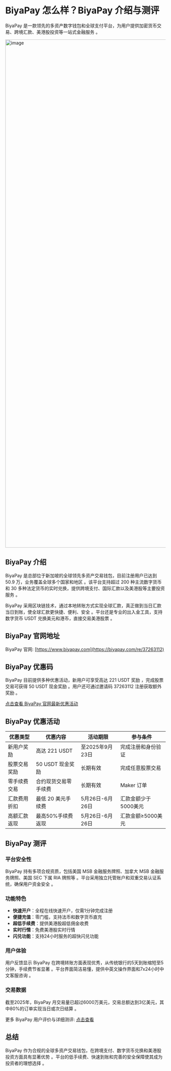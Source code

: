 # BiyaPay 怎么样？BiyaPay 介绍与测评

BiyaPay 是一款领先的多资产数字钱包和全球支付平台，为用户提供加密货币交易、跨境汇款、美港股投资等一站式金融服务 。

<img width="2974" height="1591" alt="image" src="https://github.com/user-attachments/assets/784edaac-a774-4a9e-b618-516c274d69dc" />

## BiyaPay 介绍

BiyaPay 是总部位于新加坡的全球领先多资产交易钱包，目前注册用户已达到 50.9 万，业务覆盖全球多个国家和地区 。该平台支持超过 200 种主流数字货币和 30 多种法定货币的实时兑换，提供跨境支付、国际汇款以及美港股等主要投资服务 。

BiyaPay 采用区块链技术，通过本地转账方式实现全球汇款，真正做到当日汇款当日到账，使全球汇款更快捷、便利、安全 。平台还是专业的出入金工具，支持数字货币 USDT 兑换美元和港币，直接交易美港股票 。

## BiyaPay 官网地址

BiyaPay 官网: [https://www.biyapay.com](https://biyapay.com/re/37263112)

## BiyaPay 优惠码

BiyaPay 目前提供多种优惠活动，新用户可享受高达 221 USDT 奖励 ，完成股票交易可获得 50 USDT 现金奖励 。用户还可通过邀请码 37263112 注册获取额外奖励 。

[点击查看 BiyaPay 官网最新优惠活动](https://biyapay.com/re/37263112)

## BiyaPay 优惠活动

| 优惠类型 | 优惠内容 | 活动期限 | 参与条件 |
|---------|---------|---------|---------|
| 新用户奖励 | 高达 221 USDT | 至2025年9月23日 | 完成注册和身份验证 |
| 股票交易奖励 | 50 USDT 现金奖励 | 长期有效 | 完成任意股票交易 |
| 零手续费交易 | 合约现货交易零手续费 | 长期有效 | Maker 订单 |
| 汇款费用折扣 | 最低 20 美元手续费 | 5月26日-6月26日 | 汇款金额少于5000美元 |
| 高额汇款返现 | 最高50%手续费返现 | 5月26日-6月26日 | 汇款金额≥5000美元 |

## BiyaPay 测评

### 平台安全性
BiyaPay 持有多项合规资质，包括美国 MSB 金融服务牌照、加拿大 MSB 金融服务牌照、美国 SEC 下属 RIA 牌照等 。平台采用独立托管账户和双重交易认证系统，确保用户资金安全 。

### 功能特色
- **快速开户**：全程在线快速开户，仅需1分钟完成注册
- **便捷充值**：零门槛，支持法币和数字货币直充
- **超低手续费**：提供美港股超低佣金收费
- **实时行情**：免费美港股实时行情
- **闪兑功能**：支持24小时服务的超快闪兑功能

### 用户体验
用户反馈显示 BiyaPay 在跨境转账方面表现优秀，从传统银行的5天到账缩短至5分钟，手续费节省显著 。平台界面简洁易懂，提供中英文操作界面和7x24小时中文客服咨询 。

### 交易数据
截至2025年，BiyaPay 月交易量已超过6000万美元，交易总额达到3亿美元，其中80%的订单实现当日或次日结算 。

更多 BiyaPay 用户评价与详细测评: [点击查看](https://biyapay.com/re/37263112)

## 总结

BiyaPay 作为合规的全球多资产交易钱包，在跨境支付、数字货币兑换和美港股投资方面具有显著优势 。平台的低手续费、快速到账和完善的安全保障使其成为投资者的理想选择 。
